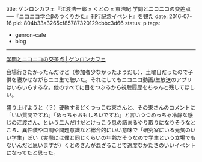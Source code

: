 title: ゲンロンカフェ『江渡浩一郎 × くとの × 東浩紀 学問とニコニコの交差点 ──『ニコニコ学会βのつくりかた』刊行記念イベント』を観た
date: 2016-07-16
pid: 804b33a3265cf85787320129cbbc3d66
status: p
tags:
- genron-cafe
- blog
---

[学問とニコニコの交差点 | ゲンロンカフェ][1]

会場行きたかったんだけど（参加者少なかったようだし）、土曜日だったので子供を寝かせながらニコ生で聴いた。それにしてもニコニコ動画/生放送のアプリはいらいらするな。他のすべてに目をつぶるから視聴履歴をちゃんと残してほしい。

盛り上げようと（？）硬軟するどくつっこむ東さんと、その東さんのコメントに「いい質問ですね」「めっちゃおもしろいですね」と言いつつめっちゃ冷静な感じの江渡さん、という二人だけだとけっこう息の詰まるやり取りになりそうなところ、異性装や口調や問題意識など総合的にいい意味で「研究室にいる元気のいい学生」ぽい（実際には僕と同じくらいの年齢だそうなので学生という立場でもないんだと思いますが）くとのさんが混ざることで適度なかたさのいいイベントになってたと思った。

[1]:	%20http://genron-cafe.jp/event/20160716/